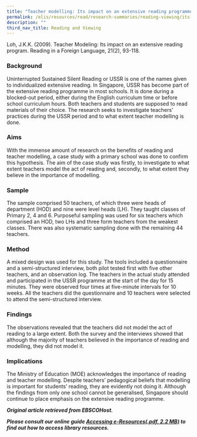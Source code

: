 ```yaml
---
title: "Teacher modelling: Its impact on an extensive reading programme"
permalink: /elis/resources/read/research-summaries/reading-viewing/its-impact-on-an-extensive-reading-programme/
description: ""
third_nav_title: Reading and Viewing
---
```

Loh, J.K.K. (2009). Teacher Modeling: Its impact on an extensive reading program. Reading in a Foreign Language, 21(2), 93-118.

### Background

Uninterrupted Sustained Silent Reading or USSR is one of the names given to individualized extensive reading. In Singapore, USSR has become part of the extensive reading programme in most schools. It is done during a blocked-out period, either during the English curriculum time or before school curriculum hours. Both teachers and students are supposed to read materials of their choice. The research seeks to investigate teachers’ practices during the USSR period and to what extent teacher modelling is done.

### Aims

With the immense amount of research on the benefits of reading and teacher modelling, a case study with a primary school was done to confirm this hypothesis. The aim of the case study was firstly, to investigate to what extent teachers model the act of reading and, secondly, to what extent they believe in the importance of modelling.

### Sample

The sample comprised 50 teachers, of which three were heads of department (HOD) and nine were level heads (LH). They taught classes of Primary 2, 4 and 6. Purposeful sampling was used for six teachers which comprised an HOD, two LHs and three form teachers from the weakest classes. There was also systematic sampling done with the remaining 44 teachers.

### Method

A mixed design was used for this study. The tools included a questionnaire and a semi-structured interview, both pilot tested first with five other teachers, and an observation log. The teachers in the actual study attended and participated in the USSR programme at the start of the day for 15 minutes. They were observed four times at five-minute intervals for 10 weeks. All the teachers did the questionnaire and 10 teachers were selected to attend the semi-structured interview.

### Findings

The observations revealed that the teachers did not model the act of reading to a large extent. Both the survey and the interviews showed that although the majority of teachers believed in the importance of reading and modelling, they did not model it.

### Implications

The Ministry of Education (MOE) acknowledges the importance of reading and teacher modelling. Despite teachers’ pedagogical beliefs that modelling is important for students’ reading, they are evidently not doing it. Although the findings from only one school cannot be generalised, Singapore should continue to place emphasis on the extensive reading programme.


_**Original article retrieved from EBSCOHost.**_  

**_Please consult our online guide [Accessing e-Resources(.pdf, 2.2 MB)](https://academyofsingaporeteachers-moe-edu-sg-admin.cwp.sg/elis/resources/read/research-summaries/reading-and-viewing/18e45074-6b1b-4ac7-811f-1a8da16c4f81 "Accessing e-Resources") to find out how to access library resources._**